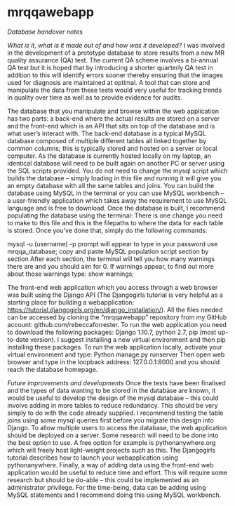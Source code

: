 # mrqqawebapp
*Database handover notes*

*What is it, what is it made out of and how was it developed?* 
I was involved in the development of a prototype database to store results from a new MR quality assurance (QA) test. The current QA scheme involves a bi-annual QA test but it is hoped that by introducing a shorter quarterly QA test in addition to this will identify errors sooner thereby ensuring that the images used for diagnosis are maintained at optimal. A tool that can store and manipulate the data from these tests would very useful for tracking trends in quality over time as well as to provide evidence for audits. 

The database that you manipulate and browse within the web application has two parts: a back-end where the actual results are stored on a server and the front-end which is an API that sits on top of the database and is what user’s interact with. 
The back-end database is a typical MySQL database composed of multiple different tables all linked together by common columns; this is typically stored and hosted on a server or local computer. As the database is currently hosted locally on my laptop, an identical database will need to be built again on another PC or server using the SQL scripts provided. You do not need to change the mysql script which builds the database – simply loading in this file and running it will give you an empty database with all the same tables and joins. You can build the database using MySQL in the terminal or you can use MySQL workbench – a user-friendly application which takes away the requirement to use MySQL language and is free to download. Once the database is built, I recommend populating the database using the terminal:
There is one change you need to make to this file and this is the filepaths to where the data for each table is stored. Once you’ve done that, simply do the following commands: 

mysql -u (username) -p
prompt will appear to type in your password 
use mrqqa_database; 
copy and paste MySQL population script section by section 
After each section, the terminal will tell you how many warnings there are and you should aim for 0. If warnings appear, to find out more about those warnings type: show warnings; 

The front-end web application which you access through a web browser was built using the Django API (The Djangogirls tutorial is very helpful as a starting place for building a webapplication: https://tutorial.djangogirls.org/en/django_installation/). All the files needed can be accessed by cloning the “mrqqawebapp” repository from my GitHub account: github.com/rebeccaforrester. To run the web application you need to download the following packages: Django 1.10.7, python 2.7, pip (most up-to-date version). I suggest installing a new virtual environment and then pip installing these packages. 
To run the web application locally, activate your virtual environment and type:
Python manage.py runserver
Then open web browser and type in the loopback address: 127.0.0.1:8000 and you should reach the database homepage. 

*Future improvements and developments* 
Once the tests have been finalised and the types of data wanting to be stored in the database are known, it would be useful to develop the design of the mysql database – this could involve adding in more tables to reduce redundancy. This should be very simply to do with the code already supplied. I recommend testing the table joins using some mysql queries first before you migrate this design into Django. 
To allow multiple users to access the database, the web application should be deployed on a server. Some research will need to be done into the best option to use. A free option for example is pythonanywhere.org which will freely host light-weight projects such as this. The Djangogirls tutorial describes how to launch your webapplication using pythonanywhere. 
Finally, a way of adding data using the front-end web application would be useful to reduce time and effort. This will require some research but should be do-able – this could be implemented as an administrator privilege. For the time-being, data can be adding using MySQL statements and I recommend doing this using MySQL workbench. 







